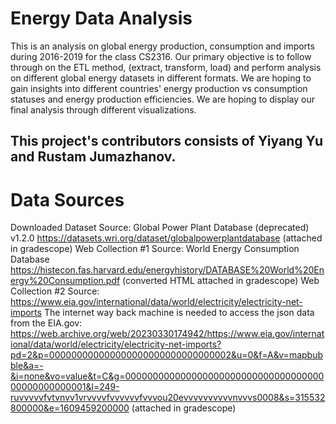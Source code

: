 # Energy Data Analysis

This is an analysis on global energy production, consumption and imports during 2016-2019 for the class CS2316. 
Our primary objective is to follow through on the ETL method, (extract, transform, load) and perform analysis on different global energy datasets in different formats.
We are hoping to gain insights into different countries' energy production vs consumption statuses and energy production efficiencies. 
We are hoping to display our final analysis through different visualizations.

## This project's contributors consists of Yiyang Yu and Rustam Jumazhanov.

# Data Sources

Downloaded Dataset Source: Global Power Plant Database (deprecated) v1.2.0 https://datasets.wri.org/dataset/globalpowerplantdatabase (attached in gradescope)
Web Collection #1 Source: World Energy Consumption Database https://histecon.fas.harvard.edu/energyhistory/DATABASE%20World%20Energy%20Consumption.pdf (converted HTML attached in gradescope)
Web Collection #2 Source: https://www.eia.gov/international/data/world/electricity/electricity-net-imports The internet way back machine is needed to access the json data from the EIA.gov: https://web.archive.org/web/20230330174942/https://www.eia.gov/international/data/world/electricity/electricity-net-imports?pd=2&p=000000000000000000000000000000002&u=0&f=A&v=mapbubble&a=-&i=none&vo=value&t=C&g=00000000000000000000000000000000000000000000000001&l=249-ruvvvvvfvtvnvv1vrvvvvfvvvvvvfvvvou20evvvvvvvvvvnvvvs0008&s=315532800000&e=1609459200000 (attached in gradescope)
